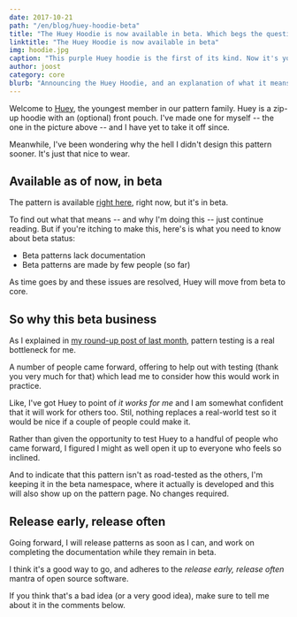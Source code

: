 ```yaml
---
date: 2017-10-21
path: "/en/blog/huey-hoodie-beta"
title: "The Huey Hoodie is now available in beta. Which begs the question, what does it mean for a pattern to be in Beta?"
linktitle: "The Huey Hoodie is now available in beta"
img: hoodie.jpg
caption: "This purple Huey hoodie is the first of its kind. Now it's your turn"
author: joost
category: core
blurb: "Announcing the Huey Hoodie, and an explanation of what it means for a pattern to be in beta."
---
```


Welcome to [Huey](/patterns/huey), the youngest member in our pattern family. Huey is a zip-up hoodie with an (optional) front pouch. I've made one for myself -- the one in the picture above -- and I have yet to take it off since.

Meanwhile, I've been wondering why the hell I didn't design this pattern sooner. It's just that nice to wear.

## Available as of now, in beta

The pattern is available [right here](/patterns/huey), right now, but it's in beta.

To find out what that means -- and why I'm doing this -- just continue reading. But if you're itching to make this, here's is what you need to know about beta status:

- Beta patterns lack documentation
- Beta patterns are made by few people (so far)

As time goes by and these issues are resolved, Huey will move from beta to core.

## So why this beta business

As I explained in [my round-up post of last month](/blog/roundup-2017-09/), pattern testing is a real bottleneck for me.

A number of people came forward, offering to help out with testing (thank you very much for that) which lead me to consider how this would work in practice.

Like, I've got Huey to point of *it works for me* and I am somewhat confident that it will work for others too. Stil, nothing replaces a real-world test so it would be nice if a couple of people could make it.

Rather than given the opportunity to test Huey to a handful of people who came forward, I figured I might as well open it up to everyone who feels so inclined.

And to indicate that this pattern isn't as road-tested as the others, I'm keeping it in the beta namespace, where it actually is developed and this will also show up on the pattern page. No changes required.

## Release early, release often

Going forward, I will release patterns as soon as I can, and work on completing the documentation while they remain in beta.

I think it's a good way to go, and adheres to the *release early, release often* mantra of open source software.

If you think that's a bad idea (or a very good idea), make sure to tell me about it in the comments below.